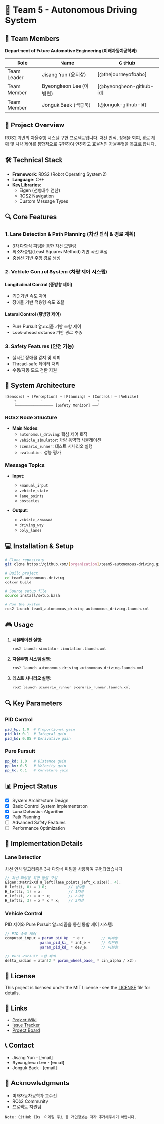 # 🚗 Team 5 - Autonomous Driving System

## 👥 Team Members
**Department of Future Automotive Engineering (미래자동차공학과)**

| Role | Name | GitHub |
|------|------|--------|
| Team Leader | Jisang Yun (윤지상) | [@thejourneyofbabo] |
| Team Member | Byeongheon Lee (이병현) | [@byeongheon-github-id] |
| Team Member | Jonguk Baek (백종욱) | [@jonguk-github-id] |

## 📌 Project Overview
ROS2 기반의 자율주행 시스템 구현 프로젝트입니다. 차선 인식, 장애물 회피, 경로 계획 및 차량 제어를 통합적으로 구현하여 안전하고 효율적인 자율주행을 목표로 합니다.

## 🛠 Technical Stack
- **Framework**: ROS2 (Robot Operating System 2)
- **Language**: C++
- **Key Libraries**: 
  - Eigen (선형대수 연산)
  - ROS2 Navigation
  - Custom Message Types

## 🔍 Core Features

### 1. Lane Detection & Path Planning (차선 인식 & 경로 계획)
- 3차 다항식 피팅을 통한 차선 모델링
- 최소자승법(Least Squares Method) 기반 곡선 추정
- 중심선 기반 주행 경로 생성

### 2. Vehicle Control System (차량 제어 시스템)
#### Longitudinal Control (종방향 제어)
- PID 기반 속도 제어
- 장애물 기반 적응형 속도 조절

#### Lateral Control (횡방향 제어)
- Pure Pursuit 알고리즘 기반 조향 제어
- Look-ahead distance 기반 경로 추종

### 3. Safety Features (안전 기능)
- 실시간 장애물 감지 및 회피
- Thread-safe 데이터 처리
- 수동/자동 모드 전환 지원

## 🔧 System Architecture

```
[Sensors] → [Perception] → [Planning] → [Control] → [Vehicle]
    ↑           ↑            ↑            ↑
    └───────────────── [Safety Monitor] ──┘
```

### ROS2 Node Structure
- **Main Nodes**:
  - `autonomous_driving`: 핵심 제어 로직
  - `vehicle_simulator`: 차량 동역학 시뮬레이션
  - `scenario_runner`: 테스트 시나리오 실행
  - `evaluation`: 성능 평가

### Message Topics
- **Input**:
  - `/manual_input`
  - `vehicle_state`
  - `lane_points`
  - `obstacles`
  
- **Output**:
  - `vehicle_command`
  - `driving_way`
  - `poly_lanes`

## 💻 Installation & Setup

```bash
# Clone repository
git clone https://github.com/[organization]/team5-autonomous-driving.git

# Build project
cd team5-autonomous-driving
colcon build

# Source setup file
source install/setup.bash

# Run the system
ros2 launch team5_autonomous_driving autonomous_driving.launch.xml
```

## 🎮 Usage
1. **시뮬레이션 실행**:
   ```bash
   ros2 launch simulator simulation.launch.xml
   ```

2. **자율주행 시스템 실행**:
   ```bash
   ros2 launch autonomous_driving autonomous_driving.launch.xml
   ```

3. **테스트 시나리오 실행**:
   ```bash
   ros2 launch scenario_runner scenario_runner.launch.xml
   ```

## 🔍 Key Parameters

### PID Control
```yaml
pid_kp: 1.0  # Proportional gain
pid_ki: 0.1  # Integral gain
pid_kd: 0.05 # Derivative gain
```

### Pure Pursuit
```yaml
pp_kd: 1.0   # Distance gain
pp_kv: 0.5   # Velocity gain
pp_kc: 0.1   # Curvature gain
```

## 📊 Project Status
- [x] System Architecture Design
- [x] Basic Control System Implementation
- [x] Lane Detection Algorithm
- [x] Path Planning
- [ ] Advanced Safety Features
- [ ] Performance Optimization

## 🔎 Implementation Details

### Lane Detection
차선 인식 알고리즘은 3차 다항식 피팅을 사용하여 구현되었습니다:
```cpp
// 차선 피팅을 위한 행렬 구성
Eigen::MatrixXd H_left(lane_points_left_x.size(), 4);
H_left(i, 0) = 1.0;          // 상수항
H_left(i, 1) = x;            // 1차항
H_left(i, 2) = x * x;        // 2차항
H_left(i, 3) = x * x * x;    // 3차항
```

### Vehicle Control
PID 제어와 Pure Pursuit 알고리즘을 통한 통합 제어 시스템:
```cpp
// PID 속도 제어
computed_input = param_pid_kp_ * e +        // 비례항
                param_pid_ki_ * int_e +     // 적분항
                param_pid_kd_ * dev_e;      // 미분항

// Pure Pursuit 조향 제어
delta_radian = atan(2 * param_wheel_base_ * sin_alpha / x2);
```

## 📝 License
This project is licensed under the MIT License - see the [LICENSE](LICENSE) file for details.

## 🔗 Links
- [Project Wiki](wiki-link)
- [Issue Tracker](issues-link)
- [Project Board](project-board-link)

## 📞 Contact
- Jisang Yun - [email]
- Byeongheon Lee - [email]
- Jonguk Baek - [email]

## 🙏 Acknowledgments
- 미래자동차공학과 교수진
- ROS2 Community
- 프로젝트 지원팀

```
Note: GitHub IDs, 이메일 주소 등 개인정보는 각자 추가해주시기 바랍니다.
```
